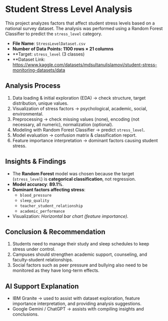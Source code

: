 # Student Stress Level Analysis
This project analyzes factors that affect student stress levels based on a national survey dataset. The analysis was performed using a Random Forest Classifier to predict the `stress_level` category.

* **File Name**: `StressLevelDataset.csv`
* **Number of Data Points: 1100 rows × 21 columns**
* **Target: `stress_level` (3 classes)
* **Dataset Link: https://www.kaggle.com/datasets/mdsultanulislamovi/student-stress-monitoring-datasets/data

## Analysis Process
1. Data loading & initial exploration (EDA) → check structure, target distribution, unique values.
2. Visualization of stress factors → psychological, academic, social, environmental.
3. Preprocessing → check missing values (none), encoding (not necessary, all numeric), normalization (optional).
4. Modeling with Random Forest Classifier → predict `stress_level`.
5. Model evaluation → confusion matrix & classification report.
6. Feature importance interpretation → dominant factors causing student stress.

## Insights & Findings
* The **Random Forest** model was chosen because the target (`stress_level`) is **categorical classification**, not regression.
* **Model accuracy**: **89.1%**.
* **Dominant factors affecting stress**:
  * `blood_pressure`
  * `sleep_quality`
  * `teacher_student_relationship`
  * `academic_performance`
* Visualization: *Horizontal bar chart (feature importance).*

## Conclusion & Recommendation
1. Students need to manage their study and sleep schedules to keep stress under control.
2. Campuses should strengthen academic support, counseling, and faculty-student relationships.
3. Social factors such as peer pressure and bullying also need to be monitored as they have long-term effects.

## AI Support Explanation
* IBM Granite → used to assist with dataset exploration, feature importance interpretation, and providing analysis suggestions.
* Google Gemini / ChatGPT → assists with compiling insights and conclusions.
